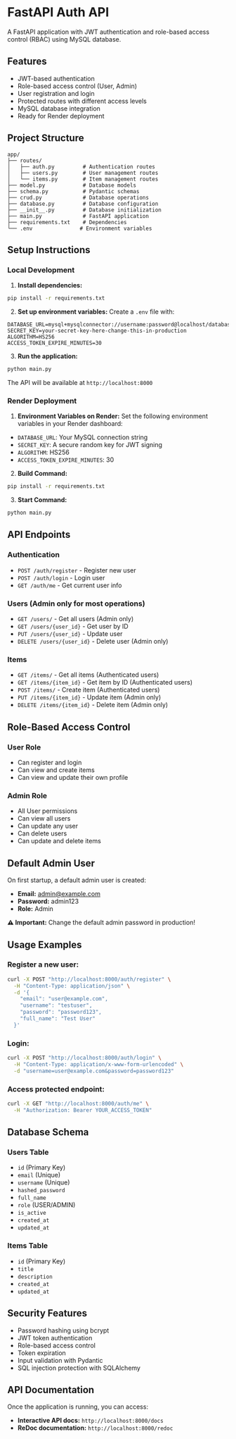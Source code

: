 # FastAPI Auth API

A FastAPI application with JWT authentication and role-based access control (RBAC) using MySQL database.

## Features

- JWT-based authentication
- Role-based access control (User, Admin)
- User registration and login
- Protected routes with different access levels
- MySQL database integration
- Ready for Render deployment

## Project Structure

```
app/
├── routes/
│   ├── auth.py         # Authentication routes
│   ├── users.py        # User management routes
│   └── items.py        # Item management routes
├── model.py            # Database models
├── schema.py           # Pydantic schemas
├── crud.py             # Database operations
├── database.py         # Database configuration
├── __init__.py         # Database initialization
├── main.py             # FastAPI application
├── requirements.txt    # Dependencies
└── .env               # Environment variables
```

## Setup Instructions

### Local Development

1. **Install dependencies:**
```bash
pip install -r requirements.txt
```

2. **Set up environment variables:**
Create a `.env` file with:
```
DATABASE_URL=mysql+mysqlconnector://username:password@localhost/database_name
SECRET_KEY=your-secret-key-here-change-this-in-production
ALGORITHM=HS256
ACCESS_TOKEN_EXPIRE_MINUTES=30
```

3. **Run the application:**
```bash
python main.py
```

The API will be available at `http://localhost:8000`

### Render Deployment

1. **Environment Variables on Render:**
Set the following environment variables in your Render dashboard:
- `DATABASE_URL`: Your MySQL connection string
- `SECRET_KEY`: A secure random key for JWT signing
- `ALGORITHM`: HS256
- `ACCESS_TOKEN_EXPIRE_MINUTES`: 30

2. **Build Command:**
```bash
pip install -r requirements.txt
```

3. **Start Command:**
```bash
python main.py
```

## API Endpoints

### Authentication
- `POST /auth/register` - Register new user
- `POST /auth/login` - Login user
- `GET /auth/me` - Get current user info

### Users (Admin only for most operations)
- `GET /users/` - Get all users (Admin only)
- `GET /users/{user_id}` - Get user by ID
- `PUT /users/{user_id}` - Update user
- `DELETE /users/{user_id}` - Delete user (Admin only)

### Items
- `GET /items/` - Get all items (Authenticated users)
- `GET /items/{item_id}` - Get item by ID (Authenticated users)
- `POST /items/` - Create item (Authenticated users)
- `PUT /items/{item_id}` - Update item (Admin only)
- `DELETE /items/{item_id}` - Delete item (Admin only)

## Role-Based Access Control

### User Role
- Can register and login
- Can view and create items
- Can view and update their own profile

### Admin Role
- All User permissions
- Can view all users
- Can update any user
- Can delete users
- Can update and delete items

## Default Admin User

On first startup, a default admin user is created:
- **Email:** admin@example.com
- **Password:** admin123
- **Role:** Admin

**⚠️ Important:** Change the default admin password in production!

## Usage Examples

### Register a new user:
```bash
curl -X POST "http://localhost:8000/auth/register" \
  -H "Content-Type: application/json" \
  -d '{
    "email": "user@example.com",
    "username": "testuser",
    "password": "password123",
    "full_name": "Test User"
  }'
```

### Login:
```bash
curl -X POST "http://localhost:8000/auth/login" \
  -H "Content-Type: application/x-www-form-urlencoded" \
  -d "username=user@example.com&password=password123"
```

### Access protected endpoint:
```bash
curl -X GET "http://localhost:8000/auth/me" \
  -H "Authorization: Bearer YOUR_ACCESS_TOKEN"
```

## Database Schema

### Users Table
- `id` (Primary Key)
- `email` (Unique)
- `username` (Unique)
- `hashed_password`
- `full_name`
- `role` (USER/ADMIN)
- `is_active`
- `created_at`
- `updated_at`

### Items Table
- `id` (Primary Key)
- `title`
- `description`
- `created_at`
- `updated_at`

## Security Features

- Password hashing using bcrypt
- JWT token authentication
- Role-based access control
- Token expiration
- Input validation with Pydantic
- SQL injection protection with SQLAlchemy

## API Documentation

Once the application is running, you can access:
- **Interactive API docs:** `http://localhost:8000/docs`
- **ReDoc documentation:** `http://localhost:8000/redoc`